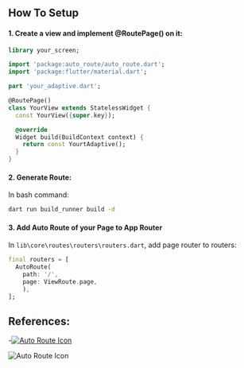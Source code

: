 ## How To Setup
#### 1. Create a view and implement @RoutePage() on it:
```dart
library your_screen;

import 'package:auto_route/auto_route.dart';
import 'package:flutter/material.dart';

part 'your_adaptive.dart';

@RoutePage()
class YourView extends StatelessWidget {
  const YourView({super.key});

  @override
  Widget build(BuildContext context) {
    return const YourtAdaptive();
  }
}

```

#### 2. Generate Route:
In bash command:
```bash
dart run build_runner build -d
```
#### 3. Add Auto Route of your Page to App Router
In `lib\core\routes\routers\routers.dart`, add page router to routers:
```dart
final routers = [
  AutoRoute(
    path: '/',
    page: ViewRoute.page,
    ),
];
```

## References:
-[![Auto Route Icon](https://img.shields.io/badge/AutoRoute-Route%20Management-blue)](https://pub.dev/documentation/auto_route/latest/)


![Auto Route Icon](https://raw.githubusercontent.com/Milad-Akarie/auto_route_library/master/art/auto_route_logo.svg)
